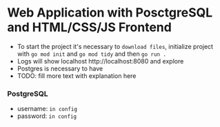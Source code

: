 # Web Application with PosctgreSQL and HTML/CSS/JS Frontend

* To start the project it's necessary to `download files`, initialize project with `go mod init` and `go mod tidy` and then `go run .`
* Logs will show localhost http://localhost:8080 and explore
* Postgres is necessary to have 
* TODO: fill more text with explanation here 

### PostgreSQL

* username: `in config`
* password: `in config`

